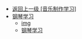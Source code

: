 - [返回上一级 [音乐制作学习]](游戏设计学习/音乐制作学习/)
- [钢琴学习](游戏设计学习/音乐制作学习/钢琴学习/)
  - [img](游戏设计学习/音乐制作学习/钢琴学习/img/)
  - [钢琴学习](游戏设计学习/音乐制作学习/钢琴学习/钢琴学习.md)
